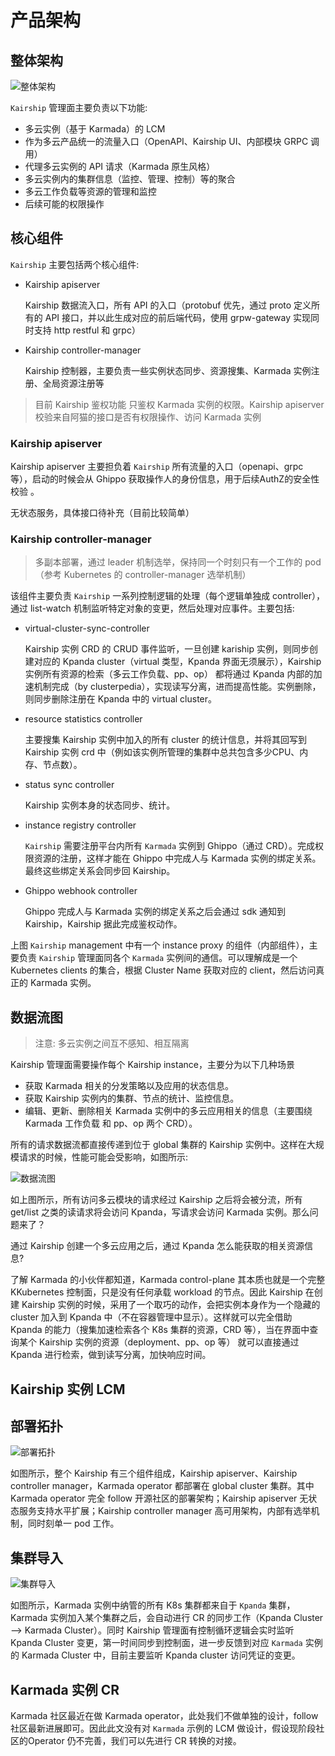 # 产品架构

## 整体架构

![整体架构](../images/arch_summary.png)

`Kairship` 管理面主要负责以下功能:

* 多云实例（基于 Karmada）的 LCM
* 作为多云产品统一的流量入口（OpenAPI、Kairship UI、内部模块 GRPC 调用）
* 代理多云实例的 API 请求（Karmada 原生风格）
* 多云实例内的集群信息（监控、管理、控制）等的聚合
* 多云工作负载等资源的管理和监控
* 后续可能的权限操作

## 核心组件

`Kairship` 主要包括两个核心组件:

* Kairship apiserver

  Kairship 数据流入口，所有 API 的入口（protobuf 优先，通过 proto 定义所有的 API 接口，并以此生成对应的前后端代码，使用 grpw-gateway 实现同时支持 http restful 和 grpc）

* Kairship controller-manager

  Kairship 控制器，主要负责一些实例状态同步、资源搜集、Karmada 实例注册、全局资源注册等

> 目前 Kairship 鉴权功能 只鉴权 Karmada 实例的权限。Kairship apiserver 校验来自阿猫的接口是否有权限操作、访问 Karmada 实例

### Kairship apiserver

Kairship apiserver 主要担负着 `Kairship` 所有流量的入口（openapi、grpc 等），启动的时候会从 Ghippo 获取操作人的身份信息，用于后续AuthZ的安全性校验 。

无状态服务，具体接口待补充（目前比较简单）

### Kairship controller-manager

> 多副本部署，通过 leader 机制选举，保持同一个时刻只有一个工作的 pod（参考 Kubernetes 的 controller-manager 选举机制）

该组件主要负责 `Kairship` 一系列控制逻辑的处理（每个逻辑单独成 controller），通过 list-watch 机制监听特定对象的变更，然后处理对应事件。主要包括:

* virtual-cluster-sync-controller

  Kairship 实例 CRD 的 CRUD 事件监听，一旦创建 kariship 实例，则同步创建对应的 Kpanda cluster（virtual 类型，Kpanda 界面无须展示），Kairship 实例所有资源的检索（多云工作负载、pp、op） 都将通过 Kpanda 内部的加速机制完成（by clusterpedia），实现读写分离，进而提高性能。实例删除，则同步删除注册在 Kpanda 中的 virtual cluster。

* resource statistics controller

  主要搜集 Kairship 实例中加入的所有 cluster 的统计信息，并将其回写到 Kairship 实例 crd 中（例如该实例所管理的集群中总共包含多少CPU、内存、节点数）。

* status sync controller

  Kairship 实例本身的状态同步、统计。

* instance registry controller

  `Kairship` 需要注册平台内所有 `Karmada` 实例到 Ghippo（通过 CRD）。完成权限资源的注册，这样才能在 Ghippo 中完成人与 Karmada 实例的绑定关系。最终这些绑定关系会同步回 Kairship。

* Ghippo webhook controller

  Ghippo 完成人与 Karmada 实例的绑定关系之后会通过 sdk 通知到 Kairship，Kairship 据此完成鉴权动作。

上图 `Kairship` management 中有一个 instance proxy 的组件（内部组件），主要负责 `Kairship` 管理面同各个 `Karmada` 实例间的通信。可以理解成是一个Kubernetes clients 的集合，根据 Cluster Name 获取对应的 client，然后访问真正的 Karmada 实例。

## 数据流图

> 注意: 多云实例之间互不感知、相互隔离

Kairship 管理面需要操作每个 Kairship instance，主要分为以下几种场景

* 获取 Karmada 相关的分发策略以及应用的状态信息。
* 获取 Kairship 实例内的集群、节点的统计、监控信息。
* 编辑、更新、删除相关 Karmada 实例中的多云应用相关的信息（主要围绕 Karmada 工作负载 和 pp、op 两个 CRD）。

所有的请求数据流都直接传递到位于 global 集群的 Kairship 实例中。这样在大规模请求的时候，性能可能会受影响，如图所示:

![数据流图](../images/arch_kairship_instance.png)

如上图所示，所有访问多云模块的请求经过 Kairship 之后将会被分流，所有 get/list 之类的读请求将会访问 Kpanda，写请求会访问 Karmada 实例。那么问题来了？

通过 Kairship 创建一个多云应用之后，通过 Kpanda 怎么能获取的相关资源信息?

了解 Karmada 的小伙伴都知道，Karmada control-plane 其本质也就是一个完整 KKubernetes 控制面，只是没有任何承载 workload 的节点。因此 Kairship 在创建 Kairship 实例的时候，采用了一个取巧的动作，会把实例本身作为一个隐藏的 cluster 加入到 Kpanda 中（不在容器管理中显示）。这样就可以完全借助 Kpanda 的能力（搜集加速检索各个 K8s 集群的资源，CRD 等），当在界面中查询某个 Kairship 实例的资源（deployment、pp、op 等） 就可以直接通过 Kpanda 进行检索，做到读写分离，加快响应时间。

## Kairship 实例 LCM

## 部署拓扑

![部署拓扑](../images/deploy_topology.png)

如图所示，整个 Kairship 有三个组件组成，Kairship apiserver、Kairship controller manager，Karmada operator 都部署在 global cluster 集群。其中 Karmada operator 完全 follow 开源社区的部署架构；Kairship apiserver 无状态服务支持水平扩展；Kairship controller manager 高可用架构，内部有选举机制，同时刻单一 pod 工作。

## 集群导入

![集群导入](../images/cluster_sync.png)

如图所示，Karmada 实例中纳管的所有 K8s 集群都来自于 `Kpanda` 集群，Karmada 实例加入某个集群之后，会自动进行 CR 的同步工作（Kpanda Cluster --> Karmada Cluster）。同时 Kairship 管理面有控制循环逻辑会实时监听 Kpanda Cluster 变更，第一时间同步到控制面，进一步反馈到对应 `Karmada` 实例的 Karmada Cluster 中，目前主要监听 Kpanda cluster 访问凭证的变更。

## Karmada 实例 CR

Karmada 社区最近在做 Karmada operator，此处我们不做单独的设计，follow 社区最新进展即可。因此此文没有对 `Karmada` 示例的 LCM 做设计，假设现阶段社区的Operator 仍不完善，我们可以先进行 CR 转换的对接。
